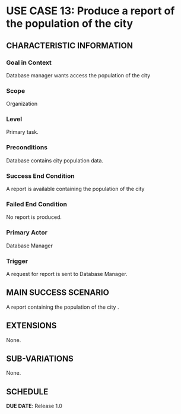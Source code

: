 # USE CASE 13: Produce a report of the population of the city


## CHARACTERISTIC INFORMATION

### Goal in Context

Database manager wants access the population of the city
### Scope

Organization

### Level

Primary task.

### Preconditions

Database contains city  population data.

### Success End Condition

A report is available containing the population of the city 
### Failed End Condition

No report is produced.

### Primary Actor

Database Manager

### Trigger

A request for report is sent to Database Manager.

## MAIN SUCCESS SCENARIO

A report containing the population of the city .

## EXTENSIONS

None.

## SUB-VARIATIONS

None.

## SCHEDULE

**DUE DATE**: Release 1.0